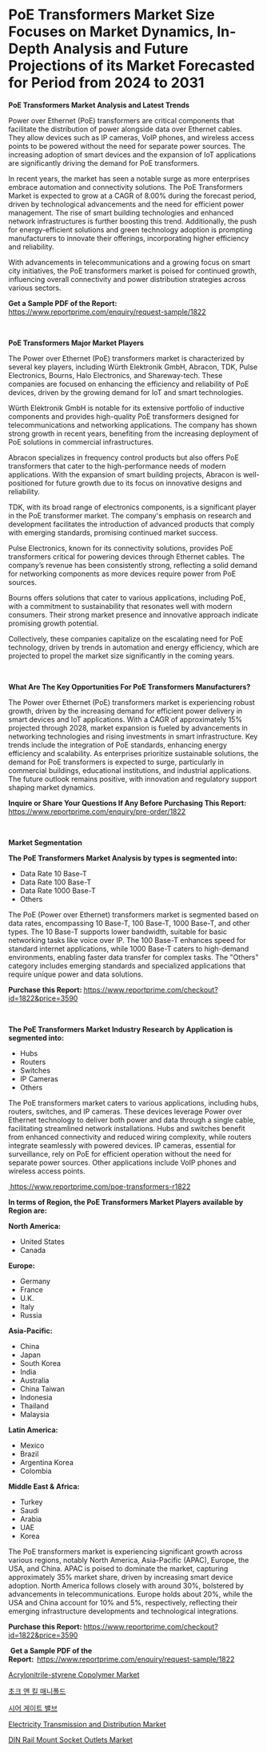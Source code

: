 <p><h1>PoE Transformers Market Size Focuses on Market Dynamics, In-Depth Analysis and Future Projections of its Market Forecasted for Period from 2024 to 2031</h1></p><p><strong>PoE Transformers Market Analysis and Latest Trends</strong></p>
<p><p>Power over Ethernet (PoE) transformers are critical components that facilitate the distribution of power alongside data over Ethernet cables. They allow devices such as IP cameras, VoIP phones, and wireless access points to be powered without the need for separate power sources. The increasing adoption of smart devices and the expansion of IoT applications are significantly driving the demand for PoE transformers. </p><p>In recent years, the market has seen a notable surge as more enterprises embrace automation and connectivity solutions. The PoE Transformers Market is expected to grow at a CAGR of 8.00% during the forecast period, driven by technological advancements and the need for efficient power management. The rise of smart building technologies and enhanced network infrastructures is further boosting this trend. Additionally, the push for energy-efficient solutions and green technology adoption is prompting manufacturers to innovate their offerings, incorporating higher efficiency and reliability. </p><p>With advancements in telecommunications and a growing focus on smart city initiatives, the PoE transformers market is poised for continued growth, influencing overall connectivity and power distribution strategies across various sectors.</p></p>
<p><strong>Get a Sample PDF of the Report:&nbsp;</strong> <a href="https://www.reportprime.com/enquiry/request-sample/1822">https://www.reportprime.com/enquiry/request-sample/1822</a></p>
<p>&nbsp;</p>
<p><strong>PoE Transformers Major Market Players</strong></p>
<p><p>The Power over Ethernet (PoE) transformers market is characterized by several key players, including Würth Elektronik GmbH, Abracon, TDK, Pulse Electronics, Bourns, Halo Electronics, and Shareway-tech. These companies are focused on enhancing the efficiency and reliability of PoE devices, driven by the growing demand for IoT and smart technologies.</p><p>Würth Elektronik GmbH is notable for its extensive portfolio of inductive components and provides high-quality PoE transformers designed for telecommunications and networking applications. The company has shown strong growth in recent years, benefiting from the increasing deployment of PoE solutions in commercial infrastructures.</p><p>Abracon specializes in frequency control products but also offers PoE transformers that cater to the high-performance needs of modern applications. With the expansion of smart building projects, Abracon is well-positioned for future growth due to its focus on innovative designs and reliability.</p><p>TDK, with its broad range of electronics components, is a significant player in the PoE transformer market. The company's emphasis on research and development facilitates the introduction of advanced products that comply with emerging standards, promising continued market success.</p><p>Pulse Electronics, known for its connectivity solutions, provides PoE transformers critical for powering devices through Ethernet cables. The company’s revenue has been consistently strong, reflecting a solid demand for networking components as more devices require power from PoE sources.</p><p>Bourns offers solutions that cater to various applications, including PoE, with a commitment to sustainability that resonates well with modern consumers. Their strong market presence and innovative approach indicate promising growth potential.</p><p>Collectively, these companies capitalize on the escalating need for PoE technology, driven by trends in automation and energy efficiency, which are projected to propel the market size significantly in the coming years.</p></p>
<p>&nbsp;</p>
<p><strong>What Are The Key Opportunities For PoE Transformers Manufacturers?</strong></p>
<p><p>The Power over Ethernet (PoE) transformers market is experiencing robust growth, driven by the increasing demand for efficient power delivery in smart devices and IoT applications. With a CAGR of approximately 15% projected through 2028, market expansion is fueled by advancements in networking technologies and rising investments in smart infrastructure. Key trends include the integration of PoE standards, enhancing energy efficiency and scalability. As enterprises prioritize sustainable solutions, the demand for PoE transformers is expected to surge, particularly in commercial buildings, educational institutions, and industrial applications. The future outlook remains positive, with innovation and regulatory support shaping market dynamics.</p></p>
<p><strong>Inquire or Share Your Questions If Any Before Purchasing This Report:</strong> <a href="https://www.reportprime.com/enquiry/pre-order/1822">https://www.reportprime.com/enquiry/pre-order/1822</a></p>
<p>&nbsp;</p>
<p><strong>Market Segmentation</strong></p>
<p><strong>The PoE Transformers Market Analysis by types is segmented into:</strong></p>
<p><ul><li>Data Rate 10 Base-T</li><li>Data Rate 100 Base-T</li><li>Data Rate 1000 Base-T</li><li>Others</li></ul></p>
<p><p>The PoE (Power over Ethernet) transformers market is segmented based on data rates, encompassing 10 Base-T, 100 Base-T, 1000 Base-T, and other types. The 10 Base-T supports lower bandwidth, suitable for basic networking tasks like voice over IP. The 100 Base-T enhances speed for standard internet applications, while 1000 Base-T caters to high-demand environments, enabling faster data transfer for complex tasks. The "Others" category includes emerging standards and specialized applications that require unique power and data solutions.</p></p>
<p><strong>Purchase this Report:&nbsp;</strong><a href="https://www.reportprime.com/checkout?id=1822&price=3590">https://www.reportprime.com/checkout?id=1822&price=3590</a></p>
<p>&nbsp;</p>
<p><strong>The PoE Transformers Market Industry Research by Application is segmented into:</strong></p>
<p><ul><li>Hubs</li><li>Routers</li><li>Switches</li><li>IP Cameras</li><li>Others</li></ul></p>
<p><p>The PoE transformers market caters to various applications, including hubs, routers, switches, and IP cameras. These devices leverage Power over Ethernet technology to deliver both power and data through a single cable, facilitating streamlined network installations. Hubs and switches benefit from enhanced connectivity and reduced wiring complexity, while routers integrate seamlessly with powered devices. IP cameras, essential for surveillance, rely on PoE for efficient operation without the need for separate power sources. Other applications include VoIP phones and wireless access points.</p></p>
<p><a href="https://www.reportprime.com/poe-transformers-r1822">&nbsp;https://www.reportprime.com/poe-transformers-r1822</a></p>
<p><strong>In terms of Region, the PoE Transformers Market Players available by Region are:</strong></p>
<p>
    <p> <strong> North America: </strong>
        <ul>
            <li>United States</li>
            <li>Canada</li>
        </ul>
        </p> 
    <p> <strong> Europe: </strong>
        <ul>
            <li>Germany</li>
            <li>France</li>
            <li>U.K.</li>
            <li>Italy</li>
            <li>Russia</li>
        </ul>
        </p> 
    <p> <strong> Asia-Pacific: </strong>
        <ul>
            <li>China</li>
            <li>Japan</li>
            <li>South Korea</li>
            <li>India</li>
            <li>Australia</li>
            <li>China Taiwan</li>
            <li>Indonesia</li>
            <li>Thailand</li>
            <li>Malaysia</li>
        </ul>
        </p> 
    <p> <strong> Latin America: </strong>
        <ul>
            <li>Mexico</li>
            <li>Brazil</li>
            <li>Argentina Korea</li>
            <li>Colombia</li>
        </ul>
        </p> 
    <p> <strong> Middle East & Africa: </strong>
        <ul>
            <li>Turkey</li>
            <li>Saudi</li>
            <li>Arabia</li>
            <li>UAE</li>
            <li>Korea</li>
        </ul>
    </p>
    </p>
<p><p>The PoE transformers market is experiencing significant growth across various regions, notably North America, Asia-Pacific (APAC), Europe, the USA, and China. APAC is poised to dominate the market, capturing approximately 35% market share, driven by increasing smart device adoption. North America follows closely with around 30%, bolstered by advancements in telecommunications. Europe holds about 20%, while the USA and China account for 10% and 5%, respectively, reflecting their emerging infrastructure developments and technological integrations.</p></p>
<p><strong>Purchase this Report: </strong><a href="https://www.reportprime.com/checkout?id=1822&price=3590">https://www.reportprime.com/checkout?id=1822&price=3590</a></p>
<p>&nbsp;<strong>Get a Sample PDF of the Report:&nbsp;&nbsp;</strong><a href="https://www.reportprime.com/enquiry/request-sample/1822">https://www.reportprime.com/enquiry/request-sample/1822</a></p>
<p><strong></strong></p>
<p><p><a href="https://issuu.com/reportprime-2/docs/acrylonitrile-styrene-copolymer-mar_158c4cd661cfe7">Acrylonitrile-styrene Copolymer Market</a></p><p><a href="https://medium.com/@zolajenkins98/%EB%8B%A4%EC%9D%8C-%EB%AC%B8%EC%9E%A5%EC%9D%84-%ED%95%9C%EA%B5%AD%EC%96%B4%EB%A1%9C-%EB%B2%88%EC%97%AD%ED%95%98%EB%A9%B4-%EB%8B%A4%EC%9D%8C%EA%B3%BC-%EA%B0%99%EC%8A%B5%EB%8B%88%EB%8B%A4-797340f93558">초크 앤 킬 매니폴드</a></p><p><a href="https://medium.com/@zolajenkins98/%EC%85%94-%EA%B2%8C%EC%9D%B4%ED%8A%B8-%EB%B0%B8%EB%B8%8C-%EC%8B%9C%EC%9E%A5%EC%97%90%EC%84%9C%EC%9D%98-%EC%84%B1%EC%9E%A5-%EA%B8%B0%ED%9A%8C%EC%99%80-%EB%8F%84%EC%A0%84-%EA%B3%BC%EC%A0%9C%EB%8A%94-%EB%AC%B4%EC%97%87%EC%9D%B8%EA%B0%80%EC%9A%94-7fbb622de384">시어 게이트 밸브</a></p><p><a href="https://www.linkedin.com/pulse/emerging-market-trends-regional-analysis-electricity-transmission-1rthe?trackingId=gPRJ5e1cTLaRCTYfEgjRjg%3D%3D">Electricity Transmission and Distribution Market</a></p><p><a href="https://issuu.com/reportprime-2/docs/din-rail-mount-socket-outlets-marke_29138245dbe5cd">DIN Rail Mount Socket Outlets Market</a></p></p>